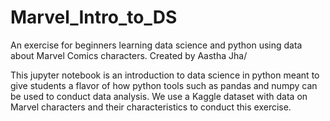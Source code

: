 # Marvel_Intro_to_DS
An exercise for beginners learning data science and python using data about Marvel Comics characters. 
Created by Aastha Jha/ 

This jupyter notebook is an introduction to data science in python meant to give students a flavor of how python tools such as pandas and numpy can be used to conduct data analysis. 
We use a Kaggle dataset with data on Marvel characters and their characteristics to conduct this exercise. 
